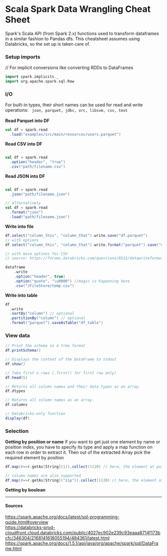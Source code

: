 # Scala Spark Data Wrangling Cheat Sheet

Spark's Scala API (from Spark 2.x) functions used to transform dataframes in a similar fashion to Pandas dfs.
This cheatsheet assumes using Databricks, so the set up is taken care of. 

### Setup imports
  
// For implicit conversions like converting RDDs to DataFrames  
```scala
import spark.implicits._
import org.apache.spark.sql.Row

```

### I/O  

For built-in types, their short names can be used for read and write operations:   
`json, parquet, jdbc, orc, libsvm, csv, text`  
    
**Read Parquet into DF**  

```scala
val df = spark.read
  .load("examples/src/main/resources/users.parquet")
```

**Read CSV into DF**  
```scala

val df = spark.read  
  .option("header", "true")  
  .csv("path/filename.csv")

```

**Read JSON into DF**  
```scala

val df = spark.read  
  .json("path/filename.json")  

// alternatively
val df = spark.read
  .format("json")
  .load("path/filename.json")  

```

**Write into file**  

```scala
df.select("column_this", "column_that").write.save("df.parquet")
// with options
df.select("column_this", "column_that").write.format("parquet").save("df.parquet")

// with more options for CSV
// source: https://forums.databricks.com/questions/8515/datawriteformatcomdatabrickssparkcsv-added-additio.html

dataframe
    .write
    .option("header", true)
    .option("quote", "\u0000") //magic is happening here
    .csv("/FileStore/temp.csv")

```

**Write into table**

```scala
df
  .write
  .sortBy("column") // optional
  .partitionBy("column") // optional
  .format("parquet").saveAsTable("df_table")
```

### View data

```scala
// Print the schema in a tree format
df.printSchema()

// Displays the content of the DataFrame to stdout  
df.show()  

// Take first n rows (.first() for first row only)
df.head(5)

// Returns all column names and their data types as an array.
df.dtypes

// Returns all column names as an array.
df.columns

// Databricks-only function
display(df)
```

### Selection

**Getting by position or name**
If you want to get just one element by name or position index, you have to specify its type and apply a map function on each row in order to extract it. Then out of the extracted Array pick the required element by position

```scala
df.map(r=>r.getAs[String](1)).collect()(20) // here, the element at position 20 is taken from column 1 typed as String

// column names are also supported
df.map(r=>r.getAs[String]("zip")).collect()(20) // here, the element at position 20 is taken from column "zip" typed as String

```
**Getting by boolean**


-----
  
#### Sources
https://spark.apache.org/docs/latest/sql-programming-guide.html#overview  
https://databricks-prod-cloudfront.cloud.databricks.com/public/4027ec902e239c93eaaa8714f173bcfc/346304/2168141618055194/484361/latest.html  
https://spark.apache.org/docs/1.5.1/api/java/org/apache/spark/sql/DataFrame.html  
